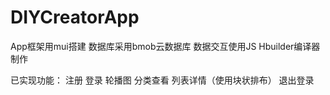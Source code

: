 # DIYCreatorApp
App框架用mui搭建
数据库采用bmob云数据库
数据交互使用JS
Hbuilder编译器制作

已实现功能：
注册
登录
轮播图
分类查看
列表详情（使用块状排布）
退出登录
